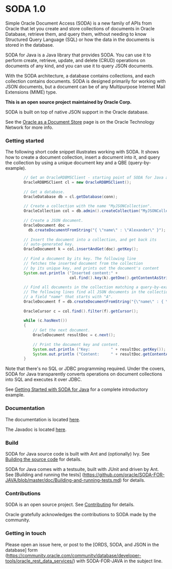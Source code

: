 # SODA 1.0
Simple Oracle Document Access (SODA) is a new family of APIs from Oracle that let you create and store collections of documents in Oracle Database, retrieve them, and query them, without needing to know Structured Query Language (SQL) or how the data in the documents is stored in the database.

SODA for Java is a Java library that provides SODA. You can use it to perform create, retrieve, update, and delete (CRUD) operations on documents of any kind, and you can use it to query JSON documents.

With the SODA architecture, a database contains collections, and each collection contains documents. SODA is designed primarily for working with JSON documents, but a document can be of any Multipurpose Internet Mail Extensions (MIME) type.

**This is an open source project maintained by Oracle Corp.**

SODA is built on top of native JSON support in the Oracle database.

See the [Oracle as a Document Store](http://www.oracle.com/technetwork/database/application-development/oracle-document-store/index.html) page is on the Oracle Technology Network for more info.

### Getting started

The following short code snippet illustrates working with SODA. It shows how to create a document collection, insert a document into it, and query the collection by using a unique document key and a QBE (query-by-example).

```java        
        // Get an OracleRDBMSClient - starting point of SODA for Java application.
        OracleRDBMSClient cl = new OracleRDBMSClient();
 
        // Get a database.
        OracleDatabase db = cl.getDatabase(conn);
 
        // Create a collection with the name "MyJSONCollection".
        OracleCollection col = db.admin().createCollection("MyJSONCollection");
 
        // Create a JSON document.
        OracleDocument doc =
          db.createDocumentFromString("{ \"name\" : \"Alexander\" }");
 
        // Insert the document into a collection, and get back its
        // auto-generated key.
        OracleDocument k = col.insertAndGet(doc).getKey();
 
        // Find a document by its key. The following line
        // fetches the inserted document from the collection
        // by its unique key, and prints out the document's content
        System.out.println ("Inserted content:" + 
                            col.find().key(k).getOne().getContentAsString());
                            
        // Find all documents in the collection matching a query-by-example (QBE).
        // The following lines find all JSON documents in the collection that have 
        // a field "name" that starts with "A".
        OracleDocument f = db.createDocumentFromString("{\"name\" : { \"$startsWith\" : \"A\" }}");
                               
        OracleCursor c = col.find().filter(f).getCursor();
 
        while (c.hasNext())
        {
            // Get the next document.
            OracleDocument resultDoc = c.next();
 
            // Print the document key and content.
            System.out.println ("Key:         " + resultDoc.getKey());
            System.out.println ("Content:     " + resultDoc.getContentAsString());
        }
```

Note that there's no SQL or JDBC programming required. Under the covers, SODA for Java transparently converts operations on document collections into SQL and executes it over JDBC.

See [Getting Started with SODA for Java](https://github.com/oracle/SODA-FOR-JAVA/blob/master/doc/Getting-started-example.md) for a complete introductory example.

### Documentation

The documentation is located [here](http://docs.oracle.com/cd/E63251_01/index.htm).

The Javadoc is located [here](http://oracle.github.io/SODA-FOR-JAVA).

### Build

SODA for Java source code is built with Ant and (optionally) Ivy. See [Building the source code](https://github.com/oracle/SODA-FOR-JAVA/blob/master/doc/Building-source-code.md) for
details. 

SODA for Java comes with a testsuite, built with JUnit and driven by Ant. See [Building and running the tests]
(https://github.com/oracle/SODA-FOR-JAVA/blob/master/doc/Building-and-running-tests.md) for details.

### Contributions

SODA is an open source project. See [Contributing](https://github.com/morgiyan/SODA/blob/master/CONTRIBUTING.md) for details.

Oracle gratefully acknowledges the contributions to SODA made by the community.

### Getting in touch

Please open an issue here, or post to the [ORDS, SODA, and JSON in the database] form (https://community.oracle.com/community/database/developer-tools/oracle_rest_data_services/) with SODA-FOR-JAVA in the subject line.

